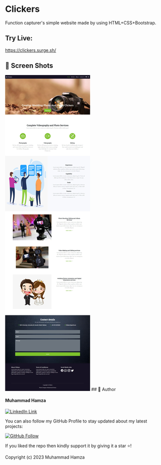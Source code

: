 # Clickers

Function capturer's simple website made by using HTML+CSS+Bootstrap.

## Try Live: 

https://clickers.surge.sh/

## 📱 Screen Shots

<img src="https://github.com/M-Hamza-Aslam/Clickers/blob/main/ScreenShots/SS1.jpeg?raw=true">
## 🧑 Author

#### Muhammad Hamza
[![LinkedIn Link](https://img.shields.io/badge/Connect-Hamza-blue.svg?logo=linkedin&longCache=true&style=social&label=Connect
)](https://www.linkedin.com/in/muhammad-hamza-1bb698213/)

You can also follow my GitHub Profile to stay updated about my latest projects:

[![GitHub Follow](https://img.shields.io/badge/Connect-Hamza-blue.svg?logo=Github&longCache=true&style=social&label=Follow)](https://github.com/M-Hamza-Aslam)

If you liked the repo then kindly support it by giving it a star ⭐!

Copyright (c) 2023 Muhammad Hamza
